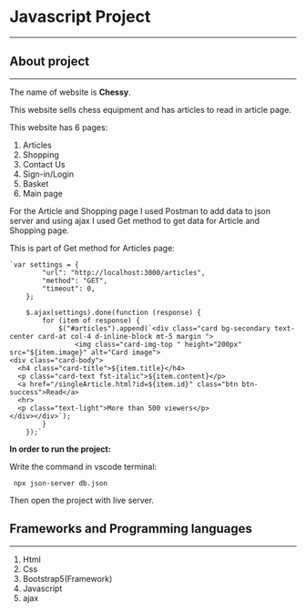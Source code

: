 # Javascript Project
---
## About project
---
The name of website is **Chessy**.

This website sells chess equipment and has articles to read in article page.

This website has 6 pages:
1. Articles
2. Shopping
3. Contact Us
4. Sign-in/Login
5. Basket
6. Main page

For the Article and Shopping page I used Postman to add data to json server and using ajax I used Get method to get data for Article and Shopping page.

This is part of Get method for Articles page:

 	`var settings = {
            "url": "http://localhost:3000/articles",
            "method": "GET",
            "timeout": 0,
        };

        $.ajax(settings).done(function (response) {
            for (item of response) {
                $("#articles").append(`<div class="card bg-secondary text-center card-at col-4 d-inline-block mt-5 margin ">
                    <img class="card-img-top " height="200px" src="${item.image}" alt="Card image">
    <div class="card-body">
      <h4 class="card-title">${item.title}</h4>
      <p class="card-text fst-italic">${item.content}</p>
      <a href="/singleArticle.html?id=${item.id}" class="btn btn-success">Read</a>
      <hr>
      <p class="text-light">More than 500 viewers</p>
    </div></div>`);
            }
        });`
  

**In order to run the project:**

Write the command in vscode terminal:

` npx json-server db.json`

Then open the project with live server.

## Frameworks and Programming languages
---
1. Html
2. Css
3. Bootstrap5(Framework)
4. Javascript
5. ajax


